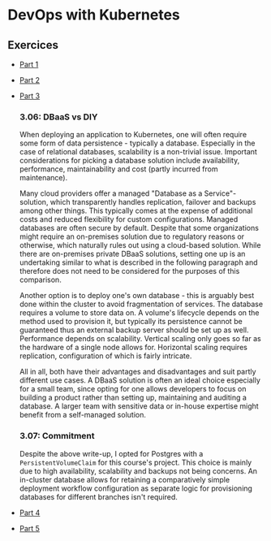 # DevOps with Kubernetes

## Exercices

* [Part 1](./part-1.md)
* [Part 2](./part-2.md)
* [Part 3](./part-3.md)

  ### 3.06: DBaaS vs DIY

  When deploying an application to Kubernetes, one will often require some form of data persistence - typically a database. Especially in the case of relational databases, scalability is a non-trivial issue. Important considerations for picking a database solution include availability, performance, maintainability and cost (partly incurred from maintenance).

  Many cloud providers offer a managed "Database as a Service"-solution, which transparently handles replication, failover and backups among other things. This typically comes at the expense of additional costs and reduced flexibility for custom configurations. Managed databases are often secure by default. Despite that some organizations might require an on-premises solution due to regulatory reasons or otherwise, which naturally rules out using a cloud-based solution. While there are on-premises private DBaaS solutions, setting one up is an undertaking similar to what is described in the following paragraph and therefore does not need to be considered for the purposes of this comparison.

  Another option is to deploy one's own database - this is arguably best done within the cluster to avoid fragmentation of services. The database requires a volume to store data on. A volume's lifecycle depends on the method used to provision it, but typically its persistence cannot be guaranteed thus an external backup server should be set up as well. Performance depends on scalability. Vertical scaling only goes so far as the hardware of a single node allows for. Horizontal scaling requires replication, configuration of which is fairly intricate.

  All in all, both have their advantages and disadvantages and suit partly different use cases. A DBaaS solution is often an ideal choice especially for a small team, since opting for one allows developers to focus on building a product rather than setting up, maintaining and auditing a database. A larger team with sensitive data or in-house expertise might benefit from a self-managed solution.

  ### 3.07: Commitment

  Despite the above write-up, I opted for Postgres with a `PersistentVolumeClaim` for this course's project. This choice is mainly due to high availability, scalability and backups not being concerns. An in-cluster database allows for retaining a comparatively simple deployment workflow configuration as separate logic for provisioning databases for different branches isn't required.

* [Part 4](./part-4.md)
* [Part 5](./part-5.md)

